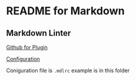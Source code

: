 # README for Markdown

## Markdown Linter

[Github for Plugin](https://github.com/markdownlint)

[Configuration](https://github.com/markdownlint/markdownlint/blob/master/docs/configuration.md)

Coniguration file is `.mdlrc` example is in this folder

